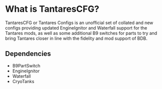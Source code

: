 # What is TantaresCFG?
TantaresCFG or Tantares Configs is an unofficial set of collated and new configs providing updated EngineIgnitor and Waterfall support for the Tantares mods, as well as some additional B9 switches for parts to try and bring Tantares closer in line with the fidelity and mod support of BDB.

## Dependencies
 - B9PartSwitch
 - EngineIgnitor
 - Waterfall
 - CryoTanks
